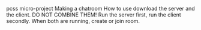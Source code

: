 pcss micro-project
Making a chatroom
How to use
download the server and the client. DO NOT COMBINE THEM!
Run the server first, run the client secondly.
When both are running, create or join room.
